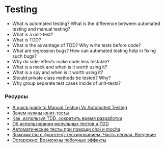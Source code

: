 # Testing

* What is automated testing? What is the difference between automated testing and manual testing?
* What is a unit-test?
* What is TDD?
* What is the advantage of TDD? Why write tests before code?
* What are regression bugs? How can automated testing help in fixing such bugs?
* Why do side-effects make code less testable?
* What is a mock and when is it worth using it?
* What is a spy and when is it worth using it?
* Should private class methods be tested? Why?
* Why group separate test cases inside of unit-tests?

### Ресурсы

* [A quick guide to Manual Testing Vs Automated Testing](https://reqtest.com/testing-blog/manual-testing-vs-automated-testing/)
* [Зачем нужны юнит-тесты](https://tproger.ru/translations/unit-tests-purposes/)
* [Как, используя TDD, сократить время разработки](https://www.simbirsoft.com/blog/razrabotka-cherez-testirovanie-polza-i-vred/)
* [Об использовании модульных тестов и TDD](https://eax.me/unit-testing/)
* [Автоматические тесты при помощи chai и mocha](https://learn.javascript.ru/testing/)
* [Знакомство с фронтенд-тестированием. Часть первая. Введение](https://tproger.ru/translations/frontend-testing-1/)
* [Осторожно! Возможны побочные эффекты](http://blog.csssr.ru/2017/10/07/side-effects)

